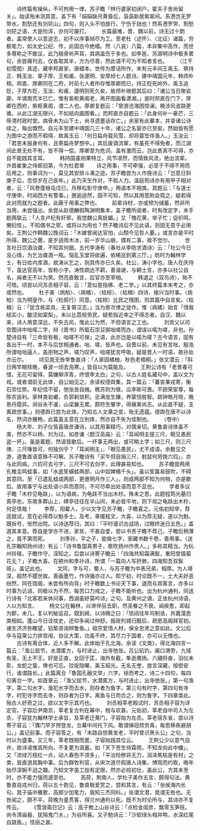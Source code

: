 <!-- { "loadSidebar": true } -->
　　诗终篇有操纵，不可拘用一律。苏子瞻「林行婆家初闭户，翟夫子舍尚留关」。始读殆未测其意，盖下有「娟娟缺月黄昏后，袅袅新居紫翠间。系懑岂无罗带水，割愁还有剑铓山」四句，则入头不怕放行，宁伤于拙也！然系懑罗带、割愁剑铓之语，大是险诨，亦何可屡打。
　　长篇最难，晋、魏以前，诗无过十韵者。盖常使人以意逆志，初不以序事倾尽为工。至老杜〈述怀〉、〈北征〉诸篇，穷极笔力，如太史公纪、传，此固古今绝唱。然〈八哀〉八篇，本非集中高作，而世多尊称之不敢议，此乃揣骨听声耳，其病盖伤于多也。如李邕、苏源明诗中极多累句，余尝痛刊去，仅各取其半，方为尽善，然此语不可为不知者言也。
　　〈江干初雪图〉真迹，藏李邦直家，唐蜡本。世传为摩诘所作，末有元丰间王禹玉、蔡持正、韩玉汝、章子厚、王和甫、张邃明、安厚倾七人题诗。建中靖国元年，韩师朴相，邦直、厚卿同在二府，时前七人者所存惟厚卿而已，持正贬死岭外，禹玉追贬，子厚方贬，玉汝、和甫、邃明则死久矣，故师朴继题其后曰：「诸公当日聚岩廊，半谪南荒半已亡。惟有紫枢黄阁老，再开图画看潇湘。」是时邦直在门下，厚卿在西府，紫枢黄阁，谓二人也。厚卿复题云：「曾游沧海困惊澜，晚涉风波路更难。从此江湖无限兴，不如祇向画图看。」而邦直亦自题云：「此身何补一豪芒，三辱清时政时堂。病骨未为山下土，尚寻遗墨话存亡。」余家有此摹本，并录诸公诗续之，每出慨然。自元丰至建中靖国几三十年，诸公之名宦亦已至矣，然始皆有愿为图中之游而不暇得，故禹玉云：「何日扁舟载风雪，却将蓑笠伴渔人。」玉汝云：「君恩未报身何有，且寄扁舟梦想中。」其后废谪流窜，有虽死不得免者，而江湖间此景无处不有，皆不得一偿。厚卿至为危词，盖有激而云，岂此景真不可得，亦自不能践其言耳。
　　韩持国虽刚果特立，风节凛然，而情致风流，绝出流辈。许昌崔象之侍郎旧第，今为杜君章
　　诗之用事，不可牵强，必至于不得不用而后用之，则事词为一，莫见其安排斗凑之迹。苏子瞻尝为人作挽诗云：「岂意日斜庚子后，忽惊岁在己辰年。」此乃天生作对，不假人力。温庭筠诗亦有用甲子相对者，云：「风卷蓬根屯戊已，月移松影守庚申。」两语本不相类。其题云：「与道士守庚申，时闻西方有警事。」邂逅适然，固不可知，然以其用意附会观之，疑若得此对而就为之题者。此蔽于用事之弊也。
　　前辈诗材，亦或预为储蓄，然非所当用，未尝强出。余尝从赵德麟假陶渊明集本，盖子瞻所阅者，时有改定字，末手题两联云：「人言卢杞有奸邪，我觉魏公真妩媚。」又「愧花黄，举子忙；促织鸣，懒妇惊」。不知偶书之邪，或将以为用也？然子瞻诗后不见此语，则固无意于必用矣。王荆公作韩魏公挽词云：「木嫁曾闻达官怕，山颓今见哲人萎。」或言亦是平时所得。魏公之薨，是岁适雨木冰，前一岁华山崩，偶有二事，故不觉尔。
　　世言社日饮酒治聋，不知其何据。五代李涛有〈春社从李昉求酒诗〉云：「社公今日没心情，为乞治聋酒一瓶。恼乱玉堂将欲遍，依稀巡到第三厅。」昉时为翰林学士，有日给内库酒，故涛从乞之，则其传亦已久矣。社公，涛小字也。唐人在庆侍下，虽达官高年，皆称小字。涛性疏达不羁，善谐谑，与朝士言，亦多以社公自名，闻者无不以为笑。然亮直敢言，后官亦至宰相。
　　韩退之〈双鸟诗〉，殆不可晓。顷尝以问苏丞相子容，云：「意似是指佛、老二学。」以其终篇本末考之，亦或然也。
　　杜子美〈病柏〉、〈病橘〉、〈枯棕〉、〈枯楠〉四诗，接兴当时事。〈病柏〉当为明皇作，与〈杜鹃行〉同意。〈枯棕〉比民之残困，则其篇中自言矣。〈枯楠〉云：「犹含栋梁具，无复霄汉志。」当为房次律之徒作。惟〈病橘〉始言「惜哉结实小，酸涩如棠梨」，末以比荔枝劳民，疑若指近幸之不得志者。自汉、魏以来，诗人用意深远，不失古风，惟此公为然，不但语言之工也。
　　刘贡父以司空图诗中咄喏二字，辩《晋书》所载石崇豆粥咄嗟而办，谓误以喏为嗟，非也。孙楚诗自有「三命皆有极，咄嗟不可保」之语，此亦岂是以喏为嗟？古今语言，固有各出于一时，本不与后世相通者。咄、嗟，皆声也。自晋以前，未见有言咄，殷浩所谓咄咄逼人，盖拒物之声，嗟乃叹声，咄嗟犹言呼吸，疑是晋人一时语，故孙处亦云尔。
　　顷见晁无咎举鲁直诗：「人家园橘柚，秋色老梧桐。」张文潜云：「斜日两竿眠犊晚，春波一顷去凫寒。」皆自以为莫能及。
　　王荆公诗有「老景春可惜，无花可留得。莫嫌柳浑青，终恨李太白」之句，以古人姓名藏句中，盖以文为戏。或者谓前无此体，自公始见之。余读权德舆集，其一篇云：「蕃宣秉戎寄，衡石崇位势。年纪信不留，弛张良自媿。樵苏则为惬，瓜李斯可畏。不顾荣宦尊，每陈农亩利。家林类岩巘，负郭躬敛积。忌满宠生嫌，养蒙恬胜智。疏钟皓月晓，晚景丹霞异。涧谷永不谖，山梁翼无累。颇符生肇学，得展禽尚志。从此直不疑，支离疏世事。」则德舆已尝为此体，乃知古人文章之变，殆无遗蕴。德舆在唐不以诗名，然词亦雅畅，此篇虽主意在立别体，然亦自不失为佳制也。
　　〈卷中〉
　　杨大年、刘子仪皆喜唐彦谦诗，以其用事精巧，对偶亲切。黄鲁直诗体虽不类，然亦不以杨、刘为过。如彦谦〈题汉高庙〉云：「耳闻明主提三尺，眼见愚民盗一抔」。虽是着题，然语皆歇后。一抔事无两出，或可略土字；如三尺，则三尺律、三尺喙皆可，何独剑乎？「耳闻明主」，「眼见愚民」，尤不成语。余数见交游，道鲁直语意殊不可解。苏子瞻诗有「买牛但自捐三尺，射鼠何劳挽六钧」，亦与此同病。六钧可去弓字，三尺不可去剑字，此理甚易知也。
　　苏子瞻尝两用孔稚圭鸣蛙事，如「水底笙蟥蛙两部，山中奴婢橘千头」。虽以笙簧易鼓吹，不碍其意同。至「已遣乱蛙成两部，更邀明月作三人」，则成两部不知为何物，亦是歇后。故用事宁与出处语小异而意同，不可尽牵出处语而意不显也。
　　学者多议子瞻「木杪见龟趺」，以为语病，为龟趺不当出木杪。殊未之思。此题程筠光墓归真亭也，东南多葬山上，碑亭往往在半山间，未必皆平地，则下视之龟趺出木杪，何足怪哉！
　　李荐，阳翟人，少以文字见苏子瞻，子瞻喜之。元佑初知举，荐适就试，意在必得荐以魁多士。及考，章援程文，大喜，以为荐无疑，遂以为魁。既拆号，怅然出院。以诗送荐归，其曰：「平时谩识古战场，过眼终迷日五色。」盖道其本意。荐自是学亦不进，家贫，不甚自爱，尝以书责子瞻不荐己，子瞻后稍薄之，竟不第而死。
　　刘季孙，平之子，能做七字，家藏书数千卷，善用事。〈送孔宗翰知扬州诗〉有云：「诗书鲁国真男子，歌吹扬州作贵人。」多称其精当。为杭州铃辖，子瞻作守，深知之。后尝以诗寄子瞻云：「四海共知霜满鬓，重阳曾插菊花无？」子瞻大喜。在颍州和季孙诗，所谓「一篇向人写肝肺，四海知吾双鬓斑」。盖记此也。
　　文同，字与可，蜀人，与苏子瞻为中表兄弟，相厚。为人靖深，超然不撄世故。善画墨竹，作诗骚亦过人。熙宁初，时论既不一，士大夫好恶纷然，同在馆阁，未尝有所向背」时子瞻数上书论天下事，退而与宾客言，亦多以时事为讥诮，同极以为不然，每苦口力戒之，子瞻不能听也。出为杭州通判，同送行诗有「北客若来休问事，西湖虽好莫吟诗」之句。及黄州之谪，正坐杭州诗语，人以为知言。
　　杨文公在翰林，以谗佯狂去职，然圣眷之不衰。闻疾愈，即起为郡，未几，复以判秘监召。既到阙，以诗赐之曰：「琐闼往年司制诰，共嘉藻思类相如。蓬山今日诠坟史，还仰多闻过仲舒。报政列城归觐后，疏恩高阁拜官初。诸生济济弥瞻望，铅椠咨询辨鲁鱼。」祖宗爱惜人材，保全忠贤之意如此。文公后卒与寇莱公力排宫闱，协议大策，功虽不终，其尽力于国者，亦可以无愧也。
　　古诗有离合体，近人多不解。此体始于孔北海，余读《文类》，得北海四言一篇云：「渔公屈节，水潜匿方，与时进止，出寺弛张。吕公矶钓，阖口渭旁，九域有圣，无土不王。好是正直，女回于匡，海外有截，隼逝鹰扬。六翮将奋，羽仪未彰，龙蛇之蛰，俾也可忘。玟琁隐曜，美玉韬光。无名无誉，放言深藏，按辔安行，谁谓路长。」此篇离合「鲁国孔融文举」六字。徐而考之，诗二十四句，每四句离合一字。如首章云：「渔父屈节，水潜匿方，与时进止，出寺弛张。」第一句渔字，第二句水字，渔犯水字而去水，则存者为鱼字。第三句有时字，第四句有寺字，时犯寺字而去寺，则存者为日字。离鱼与日而合之，则为鲁字。下四章类此。殆古人好奇之过，欲以文字示其巧也。
　　刘丞相莘老殿试时，苏丞相子容为详定官。子容后尹南京，莘老复佥判在幕中，相与欢甚。元佑初，莘老自中司入为左丞，子容犹为翰林学士承旨，及莘老迁黄门，子容始为左丞。莘老宿东省，尝以诗寄子容云：「膺门早岁预登龙，佥幕中间托下风。敢谓弹冠烦贡禹，每思移疾避胡公。」盖记前事。而子容答之，有「末路自惊黄发老，平时曾识黑头公」之句，当时以为盛事。又三年，莘老既相而罢，子容始践其位云。
　　王荆公少以意气自许，故诗语惟其所向，不复更为涵蓄。如「天下苍生待霖雨，不知龙向此中蟠」，又「浓绿万枝红一点，动人春色不须多」，「平治险秽非无力，润泽焦枯是有材」之类，皆直道其胸中事。后为群牧判官，从宋次道尽假唐人诗集，博观而约取，晚年始尽深婉不迫之趣。乃知文字虽工拙有定限，然亦必视初壮，虽此公，方其未至时，亦不能力强而遽至也。
　　高荷，荆南人，学杜子美作五言，颇得句法。黄鲁直自戎州归，荷以五十韵见，鲁直极爱赏之，尝和其言，有云：「张侯海内长句，晁子庙中雅歌，高郎少加笔力，我知三杰同科。」张谓文潜，晁谓无咎也。无咎闻之，颇不平。荷晚为童贯客，得兰州通判以死。既不为时论所与，其诗亦不复传云。
　　《雪浪斋日记》云：高子勉上山谷诗云：「点检金闺彦，飘零玉笋班。尚令清庙器，犹隔鬼门关。」为谷所喜。又子勉诗云：「沙软绿头相并鸭，水深红尾自跳鱼。」怪丽之甚。
